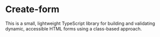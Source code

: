 # Create-form
This is a small, lightweight TypeScript library for building and validating dynamic, accessible HTML forms using a class-based approach.
